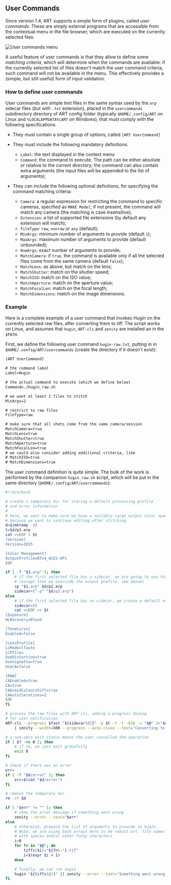 <!-- [![ART](logo.png)](Home) -->

## User Commands

Since version 1.4, ART supports a simple form of plugins, called *user commands*.
These are simply external programs that are accessible from the contextual menu in the file browser, which are executed on the currently selected files.

![User commands menu](usercommands.png)

A useful feature of user commands is that they allow to define some *matching criteria*, which will determine when the commands are available: if the currently selected list of files doesn't match the user command criteria, such command will not be available in the menu. This effectively provides a (simple, but still useful) form of input validation.

### How to define user commands

User commands are simple text files in the same syntax used by the `arp` sidecar files (but with `.txt` extension), 
placed in the `usercommands` subdirectory directory of ART config folder (typically `$HOME/.config/ART` on Linux and `%LOCALAPPDATA%\ART` on Windows),
that must comply with the following specifications:

- They must contain a single group of options, called `[ART UserCommand]`

- They must include the following mandatory definitions:

    * `Label`: the text displayed in the context menu
    * `Command`: the command to execute. The path can be either absolute or relative to the current directory; the command can also contain extra arguments (the input files will be appended to the list of arguments);

- They can include the following optional definitions, for specifying the command matching criteria:

    * `Camera`: a regular expression for restricting the command to specific cameras, specified as `MAKE Model`; if not present, the command will match any camera (the matching is case insensitive);
    * `Extension`: a list of supported file extensions (by default any extension will match);
    * `FileType`: `raw`, `nonraw` or `any` (default);
    * `MinArgs`: minimum number of arguments to provide (default `1`);
    * `MaxArgs`: maximum number of arguments to provide (default unbounded);
    * `NumArgs`: exact number of arguments to provide;
    * `MatchCamera`: if `true`, the command is available only if all the selected files come from the same camera (default `false`);
    * `MatchLens`: as above, but match on the lens;
    * `MatchShutter`: match on the shutter speed;
    * `MatchISO`: match on the ISO value;
    * `MatchAperture`: match on the aperture value;
    * `MatchFocalLen`: match on the focal length;
    * `MatchDimensions`: match on the image dimensions.

### Example

Here is a complete example of a user command that invokes Hugin on the currently selected raw files, after converting them to tiff. The script works on Linux, and assumes that `hugin`, `ART-cli` and `zenity` are installed an in the `$PATH`.

First, we define the following user command `hugin-raw.txt`, putting in in `$HOME/.config/ART/usercommands` (create the directory if it doesn't exist):

```txt
[ART UserCommand]

# the command label
Label=Hugin

# the actual command to execute (which we define below)
Command=./hugin_raw.sh

# we want at least 2 files to stitch
MinArgs=2

# restrict to raw files
FileType=raw

# make sure that all shots come from the same camera/session
MatchCamera=true
MatchLens=true
MatchShutter=true
MatchAperture=true
MatchFocalLen=true
# we could also consider adding additional criteria, like
# MatchISO=true
# MatchDimensions=true
```

The user command definition is quite simple. The bulk of the work is performed by the companion `hugin_raw.sh` script, which will be put in the same directory (`$HOME/.config/ART/usercommands`):


```bash
#!/bin/bash

# create a temporary dir for storing a default processing profile
# and error information
#
# here, we want to make sure we have a suitably large output color space,
# because we want to continue editing after stitching
d=$(mktemp -d)
t=$d/p1.arp
cat <<EOF > $t
[Version]
Version=1015

[Color Management]
OutputProfile=RTv4_ACES-AP1
EOF

if [ -f "$1.arp" ]; then
    # if the first selected file has a sidecar, we are going to use that
    # (except that we override the output profile, see above)
    cp "$1.arp" $d/p2.arp
    sidecar=("-p" "$d/p2.arp")
else
    # if the first selected file has no sidecar, we create a default one 
    sidecar=()
    cat <<EOF >> $t
[Exposure]
HLRecovery=Blend

[ToneCurve]
Enabled=false

[LensProfile]
LcMode=lfauto
LCPFile=
UseDistortion=true
UseVignette=true
UseCA=false

[RAW]
CAEnabled=true
CA=true
CAAvoidColourshift=true
CAAutoIterations=2
EOF
fi

# process the raw files with ART-cli, adding a progress dialog 
# for user notification
ART-cli --progress $fast "${sidecar[@]}" -p $t -Y -t -b16 -c "$@" 2>"$d/error" \
    | zenity --width=500 --progress --auto-close --text="Converting to TIFF..."

# a non-zero exit status means the user cancelled the operation
if [ $? -ne 0 ]; then
    # if so, we just exit gracefully
    exit 0
fi

# check if there was an error
err=
if [ -f "$d/error" ]; then
    err=$(cat "$d/error")
fi

# remove the temporary dir
rm -rf $d

if [ "$err" != "" ]; then
    # show the error message if something went wrong
    zenity --error --text="$err"
else
    # otherwise, prepare the list of arguments to provide to hugin. 
    # Note: we are using bash arrays here to be robust wrt. file names
    # with spaces and/or other funny characters
    i=0
    for fn in "$@"; do
        tiffs[$i]="${fn%.*}.tif"
        i=$(expr $i + 1)
    done

    # finally, we can run hugin
    hugin "${tiffs[@]}" || zenity --error --text="Something went wrong..."
fi
```
